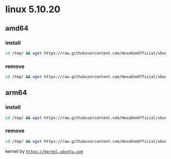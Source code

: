 # linux 5.10.20
 
## amd64

### install
```bash
cd /tmp/ && wget https://raw.githubusercontent.com/HexaOneOfficial/ubuntumainline/main/catalog/5.10.20/install.sh && chmod +x install.sh && sudo ./install.sh -amd
``` 
### remove
```bash
cd /tmp/ && wget https://raw.githubusercontent.com/HexaOneOfficial/ubuntumainline/main/catalog/5.10.20/install.sh && chmod +x install.sh && sudo ./install.sh -r
```
## arm64

### install
```bash
cd /tmp/ && wget https://raw.githubusercontent.com/HexaOneOfficial/ubuntumainline/main/catalog/5.10.20/install.sh && chmod +x install.sh && sudo ./install.sh -arm
``` 
### remove
```bash
cd /tmp/ && wget https://raw.githubusercontent.com/HexaOneOfficial/ubuntumainline/main/catalog/5.10.20/install.sh && chmod +x install.sh && sudo ./install.sh -r
``` 
 
 
kernel by [`https://kernel.ubuntu.com`](https://kernel.ubuntu.com/)
